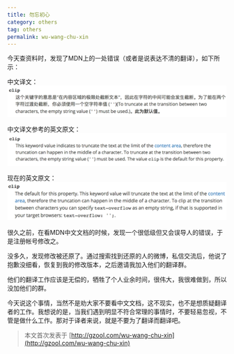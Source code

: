 ```yaml
---
title: 勿忘初心
category: others
tag: others
permalink: wu-wang-chu-xin
---
```

今天查资料时，发现了MDN上的一处错误（或者是说表达不清的翻译），如下所示：

中文译文：
![static](/public/images/wuwangchuxin/textoverflow.png)

中文译文参考的英文原文：
![static](/public/images/wuwangchuxin/textoverflow2.png)

现在的英文原文：
![static](/public/images/wuwangchuxin/textoverflow3.png)

很久之前，在看MDN中文文档的时候，发现一个很低级但又会误导人的错误，于是注册帐号修改之。

没多久，发现修改被还原了。通过搜索找到还原的人的微博，私信交流后，他说了抱歉没细看，恢复到我的修改版本，之后邀请我加入他们的翻译群。

他们的翻译工作应该是无偿的，牺牲了个人业余时间，很伟大，我很难做到，所以没加他们的群。

今天说这个事情，当然不是劝大家不要看中文文档，这不现实，也不是想质疑翻译者的工作。我想说的是，当我们遇到明显不符合常理的事情时，不要轻易忽视，不管是做什么工作。那对于译者来说，就是不要为了翻译而翻译吧。

>本文首次发表于 [http://gzool.com/wu-wang-chu-xin](http://gzool.com/wu-wang-chu-xin)

